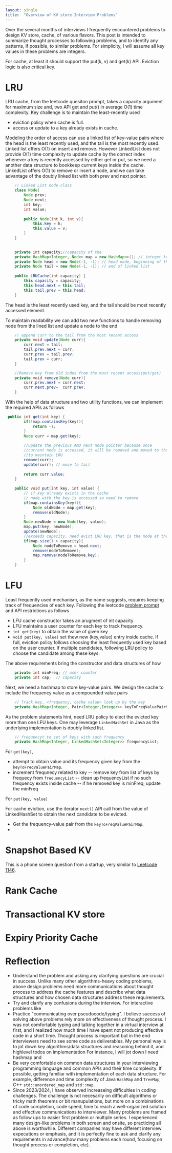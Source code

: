 ```yaml
---
layout: single
title:  "Overview of KV store Interview Problems"
---
```


Over the several months of interviews I frequently encountered problems to design KV store, cache, of various flavors. This post is intended to summarize thought processes to following problems, and to identify any patterns, if possible, to similar problems. For simplicity, I will assume all key values in these problems are integers.

For cache, at least it should support the put(k, v) and get(k) API. Eviction logic is also critical key. 

# LRU

LRU cache, from the leetcode quesiton prompt, takes a capacity argument for maximum size and, two API get and put() in average O(1) time complexity.  Key challenge is to maintain the least-recently used  

- eviction policy when cache is full.
- access or update to a key already exists in cache.

Modeling the order of access can use a linked list of key-value pairs where the head is the least recently used, and the tail is the most recently used. Linked list offers O(1) on insert and remove. However LinkedList does not provide O(1) time complexity to update cache by the correct index whenever a key is recently accessed by either get or put, so we need a another data structure to bookkeep current keys inside the cache. LinkedList  offers O(1) to remove or insert a node, and we can take advantage of the doubly linked list with both prev and next pointer.
```java
    // Linked List node class 
    class Node{
        Node prev;
        Node next;
        int key;
        int value;
        
        public Node(int k, int v){
            this.key = k;
            this.value = v;
        }
    }

		
    private int capacity;//capacity of the 
    private HashMap<Integer, Node> map = new HashMap<>(); // integer key to the linked node that stores the key 
    private Node head = new Node(-1, -1); // head node, beginning of the 
    private Node tail = new Node(-1, -1); // end of linked list
    
    public LRUCache(int capacity) {
        this.capacity = capacity;
        this.head.next = this.tail;
        this.tail.prev = this.head;
    }
```

The head is the least recently used key,  and the tail should be most recently accessed element. 

To maintain readability we can add two new functions to handle removing node from the lined list and update a node to the end

```java
    // append curr to the tail from the most recent access
    private void update(Node curr){
        curr.next = tail;
        tail.prev.next = curr;
        curr.prev = tail.prev;
        tail.prev = curr;
    }

    //Remove key from old index from the most recent access(put/get)
    private void remove(Node curr){
        curr.prev.next = curr.next;
        curr.next.prev=  curr.prev;
    }
```

With the help of data structure and two utility functions, we can implement the required APIs as follows
```java
 public int get(int key) {
        if(!map.containsKey(key)){
            return -1;
        }  
        Node curr = map.get(key);
        
        //update the previous AND next node pointer because once
        //current node is accessed, it will be removed and moved to the tail
        //to maintain LRU
        remove(curr);
        update(curr); // move to tail
        
        return curr.value;
    }
    
    public void put(int key, int value) {
        // if key already exists in the cache
        // node with the key is accessed so need to remove
        if(map.containsKey(key)){
            Node oldNode = map.get(key);
            remove(oldNode);
        }
        Node newNode = new Node(key, value);
        map.put(key, newNode);
        update(newNode);     
        //exceeds capacity, need evict LRU key, that is the node at the beggining
        if(map.size() > capacity){
            Node nodeToRemove = head.next;
            remove(nodeToRemove);
            map.remove(nodeToRemove.key);
        }
    }
```

# LFU
Least frequently used mechanism, as the name suggests, requires keeping track of frequencies of each key.
Following the leetcode [problem prompt](https://leetcode.com/problems/lfu-cache) and API restrictions as follows
- LFU cache constructor takes an arugment of int capacity
- LFU maintains a user counter for each key to track frequency.
- `int get(key)` to obtain the value of given key
- `void put(key, value)` set thew new (key,value) entry inside cache. If full, eviction policy follows choosing the least frequently used key based on the user counter. If multiple candidates, following LRU policy to choose the candidate among these keys. 

The above requirements bring the constructor and data structures of how 
```java
    private int minFreq; // user counter
    private int cap;  // capacity
```
Next, we need a hashmap to store key-value pairs. We design the cache to include the frequency value as a compounded value pairs

```java
    // Track key, <frequency, cache value> look up by the key
    private HashMap<Integer, Pair<Integer,Integer>> keyToFreqValuePairMap;
```
As the problem statements hint, need LRU policy to elect the evicted key more than one LFU keys. One may leverage `LinkedHashSet` in Java as the underlying implementation is doubly linked list. 
```java
    // frequencyt to set of keys with such frequency
    private HashMap<Integer, LinkedHashSet<Integer>> frequencyList;
```

For `get(key)`,
- attempt to obtain value and its frequency given key from the `keyToFreqValuePairMap`. 
- increment frequnecy related to key
-- remove key from list of keys by frequecy from `frequencyList`
-- clean up frequencyList if no such frequency exists inside cache
-- if he removed key is minFreq, update the minFreq

For `put(key, value)`

For cache eviction, use the iterator `next()` API call from the value of LinkedHashSet to obtain the next candidate to be evicted.
- Get the frequency-value pair from the `keyToFreqValuePairMap`.
-  
# Snapshot Based KV

This is a phone screen question from a startup, very similar to [Leetcode 1146](https://leetcode.com/problems/snapshot-array/description/).



# Rank Cache

# Transactional KV store

# Expiry Priority Cache

# Reflection
- Understand the problem and asking any clarifying questions are crucial in success. Unlike many other algorithms-heavy coding problems, above design problems need more communications about thought process to address the cache features and describe what data structures and how chosen data structures address these requirements.
- Try and clarify any confusions during the interview. For interactive problems like
- Practice "communicating over pseudocode/typing". I believe success of solving above problems rely more on effectiveness of thought process. I was not comfortable typing and talking together in a virtual interview at first, and I realized how much time I have spent not producing effective code in a short time. Thought process is important but in the end interviewers need to see some code as deliverables. My personal way is to jot down key algorithms/data structures and reasoning behind it, and highlevel todos on implementation
For instance, I will jot down I need hashmap and 
- Be very comfortable on common data structures in your interviewing programming language and common APIs and their time complexity. If possible, getting familiar with implementation of each data structure. For example, difference and time complexity of Java `HashMap` and `TreeMap`, C++ `std::unordered_map` and `std::map`.
- Since 2023/2024, I have observed increaseing difficulties in coding challenges. The challenge is not necesarily on difficult algorithms or tricky math theorems or bit manupulations, but more on a combinations of code completion, code speed, time to reach a well-organized solution and effective communications to interviewer. Many problems are framed as follow ups to easier first problem or multiple series. I experienced many design-like problems in both screen and onsite, so practicing all above is worthwhile. Different companies may have different interview expecations or emphasis, and it is perfectly fine to ask and clarify any requirements in advance(how many problems each round, focusing on thought process or completion, etc).
